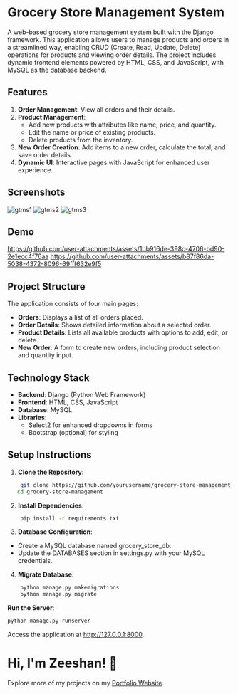 
# Grocery Store Management System

A web-based grocery store management system built with the Django framework. This application allows users to manage products and orders in a streamlined way, enabling CRUD (Create, Read, Update, Delete) operations for products and viewing order details. The project includes dynamic frontend elements powered by HTML, CSS, and JavaScript, with MySQL as the database backend.


## Features

1. **Order Management**: View all orders and their details.
2. **Product Management**:
   * Add new products with attributes like name, price, and quantity.
   * Edit the name or price of existing products.
   * Delete products from the inventory.
3. **New Order Creation**: Add items to a new order, calculate the total, and save order details.
4. **Dynamic UI**: Interactive pages with JavaScript for enhanced user experience.


## Screenshots
![gtms1](https://github.com/user-attachments/assets/46d4d36a-fd78-4f33-bfe5-f48e9e7751f5)
![gtms2](https://github.com/user-attachments/assets/8269e811-97ad-4d9a-9cd7-57e055dce7cd)
![gtms3](https://github.com/user-attachments/assets/515d2821-4d75-470f-bde9-0c09fbc540a5)

## Demo

https://github.com/user-attachments/assets/1bb916de-398c-4706-bd90-2e1ecc4f76aa
https://github.com/user-attachments/assets/b87f86da-5038-4372-8096-69fff632e9f5


## Project Structure
The application consists of four main pages:

- **Orders**: Displays a list of all orders placed.
- **Order Details**: Shows detailed information about a selected order.
- **Product Details**: Lists all available products with options to add, edit, or delete.
- **New Order**: A form to create new orders, including product selection and quantity input.
## Technology Stack
- **Backend**: Django (Python Web Framework)
- **Frontend**: HTML, CSS, JavaScript
- **Database**: MySQL
- **Libraries**: 
  - Select2 for enhanced dropdowns in forms
  - Bootstrap (optional) for styling
## Setup  Instructions
1. **Clone the Repository**:
```bash
    git clone https://github.com/yourusername/grocery-store-management.git
   cd grocery-store-management
```

2. **Install Dependencies**: 
```bash 
    pip install -r requirements.txt
```

3. **Database Configuration**:
* Create a MySQL database named grocery_store_db.
* Update the DATABASES section in settings.py with your MySQL credentials.

4. **Migrate Database**:
```bash
    python manage.py makemigrations
    python manage.py migrate
```

 **Run the Server**:
```bash
python manage.py runserver
```
Access the application at http://127.0.0.1:8000.




# Hi, I'm Zeeshan! 👋
Explore more of my projects on my [Portfolio Website](https://zeeshan-ahmed.netlify.app/). 
